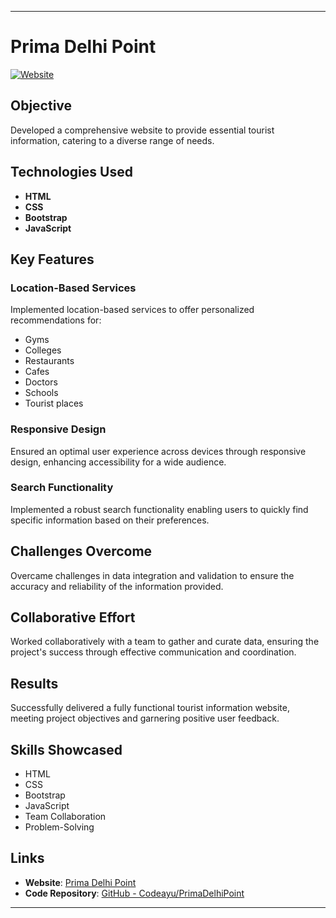 

---

# Prima Delhi Point

[![Website](https://img.shields.io/badge/Website-Live-blue)](https://primadelhipoint.netlify.com)

## Objective

Developed a comprehensive website to provide essential tourist information, catering to a diverse range of needs.

## Technologies Used

- **HTML**
- **CSS**
- **Bootstrap**
- **JavaScript**

## Key Features

### Location-Based Services
Implemented location-based services to offer personalized recommendations for:
- Gyms
- Colleges
- Restaurants
- Cafes
- Doctors
- Schools
- Tourist places

### Responsive Design
Ensured an optimal user experience across devices through responsive design, enhancing accessibility for a wide audience.

### Search Functionality
Implemented a robust search functionality enabling users to quickly find specific information based on their preferences.

## Challenges Overcome
Overcame challenges in data integration and validation to ensure the accuracy and reliability of the information provided.

## Collaborative Effort
Worked collaboratively with a team to gather and curate data, ensuring the project's success through effective communication and coordination.

## Results
Successfully delivered a fully functional tourist information website, meeting project objectives and garnering positive user feedback.

## Skills Showcased
- HTML
- CSS
- Bootstrap
- JavaScript
- Team Collaboration
- Problem-Solving

## Links
- **Website**: [Prima Delhi Point](https://primadelhipoint.netlify.com)
- **Code Repository**: [GitHub - Codeayu/PrimaDelhiPoint](https://github.com/Codeayu/PrimaDelhiPoint)

---
